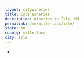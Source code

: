 ```yaml
---
layout: citywineries
title: Isle Wineries
description: Wineries in Isle, MN
permalink: /mn/mille-lacs/isle/
state: mn
county: mille lacs
city: isle
---
```

-
